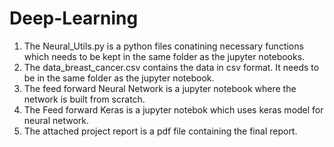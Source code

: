 # Deep-Learning
1. The Neural_Utils.py is a python files conatining necessary functions which needs to be kept in the same folder as the jupyter notebooks.
2. The data_breast_cancer.csv contains the data in csv format. It needs to be in the same folder as the jupyter notebook.
3. The feed forward Neural Network is a jupyter notebook where the network is built from scratch.
4. The Feed forward Keras is a jupyter notebok which uses keras model for neural network.
5. The attached project report is a pdf file containing the final report.
